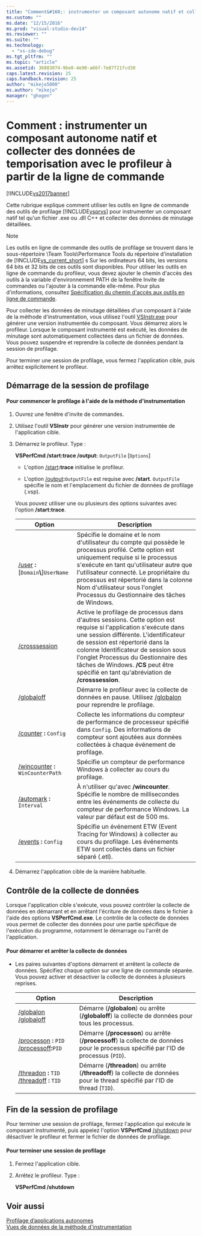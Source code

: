 ```yaml
---
title: "Comment&#160;: instrumenter un composant autonome natif et collecter des donn&#233;es de temporisation avec le profileur &#224; partir de la ligne de commande | Microsoft Docs"
ms.custom: ""
ms.date: "12/15/2016"
ms.prod: "visual-studio-dev14"
ms.reviewer: ""
ms.suite: ""
ms.technology: 
  - "vs-ide-debug"
ms.tgt_pltfrm: ""
ms.topic: "article"
ms.assetid: 36883074-9be8-4e90-a66f-7e87f21fcd30
caps.latest.revision: 25
caps.handback.revision: 25
author: "mikejo5000"
ms.author: "mikejo"
manager: "ghogen"
---
```

# Comment&#160;: instrumenter un composant autonome natif et collecter des donn&#233;es de temporisation avec le profileur &#224; partir de la ligne de commande
[!INCLUDE[vs2017banner](../code-quality/includes/vs2017banner.md)]

Cette rubrique explique comment utiliser les outils en ligne de commande des outils de profilage [!INCLUDE[vsprvs](../code-quality/includes/vsprvs_md.md)] pour instrumenter un composant natif tel qu'un fichier .exe ou .dll C\+\+ et collecter des données de minutage détaillées.  
  
> [!NOTE]
>  Les outils en ligne de commande des outils de profilage se trouvent dans le sous\-répertoire \\Team Tools\\Performance Tools du répertoire d'installation de [!INCLUDE[vs_current_short](../code-quality/includes/vs_current_short_md.md)] s  Sur les ordinateurs 64 bits, les versions 64 bits et 32 bits de ces outils sont disponibles.  Pour utiliser les outils en ligne de commande du profileur, vous devez ajouter le chemin d'accès des outils à la variable d'environnement PATH de la fenêtre Invite de commandes ou l'ajouter à la commande elle\-même.  Pour plus d'informations, consultez [Spécification du chemin d'accès aux outils en ligne de commande](../profiling/specifying-the-path-to-profiling-tools-command-line-tools.md).  
  
 Pour collecter les données de minutage détaillées d'un composant à l'aide de la méthode d'instrumentation, vous utilisez l'outil [VSInstr.exe](../profiling/vsinstr.md) pour générer une version instrumentée du composant.  Vous démarrez alors le profileur.  Lorsque le composant instrumenté est exécuté, les données de minutage sont automatiquement collectées dans un fichier de données.  Vous pouvez suspendre et reprendre la collecte de données pendant la session de profilage.  
  
 Pour terminer une session de profilage, vous fermez l'application cible, puis arrêtez explicitement le profileur.  
  
## Démarrage de la session de profilage  
  
#### Pour commencer le profilage à l'aide de la méthode d'instrumentation  
  
1.  Ouvrez une fenêtre d'invite de commandes.  
  
2.  Utilisez l'outil **VSInstr** pour générer une version instrumentée de l'application cible.  
  
3.  Démarrez le profileur.  Type :  
  
     **VSPerfCmd \/start:trace \/output:** `OutputFile` \[`Options`\]  
  
    -   L'option [\/start](../profiling/start.md)**:trace** initialise le profileur.  
  
    -   L'option [\/output](../profiling/output.md)**:**`OutputFile` est requise avec **\/start**.  `OutputFile` spécifie le nom et l'emplacement du fichier de données de profilage \(.vsp\).  
  
     Vous pouvez utiliser une ou plusieurs des options suivantes avec l'option **\/start:trace**.  
  
    |Option|Description|  
    |------------|-----------------|  
    |[\/user](../profiling/user-vsperfcmd.md) **:**\[`Domain`**\\**\]`UserName`|Spécifie le domaine et le nom d'utilisateur du compte qui possède le processus profilé.  Cette option est uniquement requise si le processus s'exécute en tant qu'utilisateur autre que l'utilisateur connecté.  Le propriétaire du processus est répertorié dans la colonne Nom d'utilisateur sous l'onglet Processus du Gestionnaire des tâches de Windows.|  
    |[\/crosssession](../profiling/crosssession.md)|Active le profilage de processus dans d'autres sessions.  Cette option est requise si l'application s'exécute dans une session différente.  L'identificateur de session est répertorié dans la colonne Identificateur de session sous l'onglet Processus du Gestionnaire des tâches de Windows.  **\/CS** peut être spécifié en tant qu'abréviation de **\/crosssession**.|  
    |[\/globaloff](../profiling/globalon-and-globaloff.md)|Démarre le profileur avec la collecte de données en pause.  Utilisez [\/globalon](../profiling/globalon-and-globaloff.md) pour reprendre le profilage.|  
    |[\/counter](../profiling/counter.md) **:** `Config`|Collecte les informations du compteur de performance de processeur spécifié dans `Config`.  Des informations de compteur sont ajoutées aux données collectées à chaque événement de profilage.|  
    |[\/wincounter](../profiling/wincounter.md) **:** `WinCounterPath`|Spécifie un compteur de performance Windows à collecter au cours du profilage.|  
    |[\/automark](../profiling/automark.md) **:** `Interval`|À n'utiliser qu'avec **\/wincounter**.  Spécifie le nombre de millisecondes entre les événements de collecte du compteur de performance Windows.  La valeur par défaut est de 500 ms.|  
    |[\/events](../profiling/events-vsperfcmd.md) **:** `Config`|Spécifie un événement ETW \(Event Tracing for Windows\) à collecter au cours du profilage.  Les événements ETW sont collectés dans un fichier séparé \(.etl\).|  
  
4.  Démarrez l'application cible de la manière habituelle.  
  
## Contrôle de la collecte de données  
 Lorsque l'application cible s'exécute, vous pouvez contrôler la collecte de données en démarrant et en arrêtant l'écriture de données dans le fichier à l'aide des options **VSPerfCmd.exe**.  Le contrôle de la collecte de données vous permet de collecter des données pour une partie spécifique de l'exécution du programme, notamment le démarrage ou l'arrêt de l'application.  
  
#### Pour démarrer et arrêter la collecte de données  
  
-   Les paires suivantes d'options démarrent et arrêtent la collecte de données.  Spécifiez chaque option sur une ligne de commande séparée.  Vous pouvez activer et désactiver la collecte de données à plusieurs reprises.  
  
    |Option|Description|  
    |------------|-----------------|  
    |[\/globalon \/globaloff](../profiling/globalon-and-globaloff.md)|Démarre \(**\/globalon**\) ou arrête \(**\/globaloff**\) la collecte de données pour tous les processus.|  
    |[\/processon](../profiling/processon-and-processoff.md) **:** `PID` [\/processoff](../profiling/processon-and-processoff.md)**:**`PID`|Démarre \(**\/processon**\) ou arrête \(**\/processoff**\) la collecte de données pour le processus spécifié par l'ID de processus \(`PID`\).|  
    |[\/threadon](../profiling/threadon-and-threadoff.md) **:** `TID` [\/threadoff](../profiling/threadon-and-threadoff.md) **:** `TID`|Démarre \(**\/threadon**\) ou arrête \(**\/threadoff**\) la collecte de données pour le thread spécifié par l'ID de thread \(`TID`\).|  
  
## Fin de la session de profilage  
 Pour terminer une session de profilage, fermez l'application qui exécute le composant instrumenté, puis appelez l'option **VSPerfCmd** [\/shutdown](../profiling/shutdown.md) pour désactiver le profileur et fermer le fichier de données de profilage.  
  
#### Pour terminer une session de profilage  
  
1.  Fermez l'application cible.  
  
2.  Arrêtez le profileur.  Type :  
  
     **VSPerfCmd \/shutdown**  
  
## Voir aussi  
 [Profilage d’applications autonomes](../profiling/command-line-profiling-of-stand-alone-applications.md)   
 [Vues de données de la méthode d'instrumentation](../profiling/instrumentation-method-data-views.md)